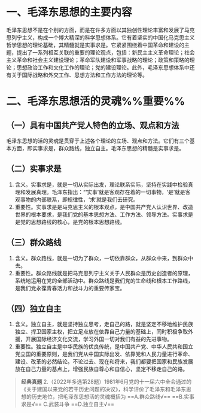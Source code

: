 # 一、毛泽东思想的主要内容
毛泽东思想不是在个别的方面，而是在许多方面以其独创性理论丰富和发展了马克思列宁主义，构成一个博大精深的科学思想体系。它有着坚实的中国化马克思主义哲学思想的理论基础，其精髓就是实事求是。它紧紧围绕着中国革命和建设的主题，提出了一系列相互关联的重要的理论观点，包括：新民主主义革命理论；社会主义革命和社会主义建设理论；革命军队建设和军事战略的理论；政策和策略的理论；思想政治工作和文化工作的理论；党的建设理论。此外，毛泽东思想体系中还有关于国际战略和外交工作、思想方法和工作方法的理论等。
# 二、毛泽东思想活的灵魂%%重要%%
## （一）具有中国共产党人特色的立场、观点和方法
毛泽东思想的活的灵魂是贯穿于上述各个理论的立场、观点和方法。它们有三个基本方面，即实事求是，群众路线，独立自主。毛泽东思想的精髓是实事求是。
## （二）实事求是
1. 含义。实事求是，就是一切从实际出发，理论联系实际，坚持在实践中检验真理和发展真理。毛泽东指出：“‘实事’就是客观存在着的一切事物，‘是’就是客观事物的内部联系，即规律性，‘求’就是我们去研究。
2. 重要性。实事求是是马克思主义的根本观点，是中国共产党人认识世界、改造世界的根本要求，是我们党的基本思想方法、工作方法、领导方法。实事求是是党的思想路线的核心，是党的根本思想路线。
## （三）群众路线
1. 含义。群众路线，就是一切为了群众，一切依靠群众，从群众中来，到群众中去。
2. 重要性。群众路线就是把马克思列宁主义关于人民群众是历史创造者的原理，系统地运用在党的全部活动中。群众路线是我们党的生命线和根本工作路线，是我们党永葆青春活力和战斗力的重要传家宝。
## （四）独立自主
1. 含义。独立自主，就是坚持独立思考，走自己的路，就是坚定不移地维护民族独立、捍卫国家主权，把立足点放在依靠自己力量的基础上，同时积极争取外援，开展国际经济文化交流，学习外国一切对我们有益的先进事物。
2. 重要性。独立自主是中华民族的优良传统，是中国共产党、中华人民共和国立党立国的重要原则，是我们党从中国实际出发、依靠党和人民力量进行革命、建设、改革的必然结论。不论过去、现在和将来，我们都要把国家和民族发展放在自己力量的基点上，增强民族自尊心和自信心，坚定不移走自己的路。

>**经典真题**
2.（2022年多选第28题）1981年6月党的十一届六中全会通过的《关于建国以来党的若干历史问题的决议》，科学评价了毛泽东和毛泽东思想的历史地位，把毛泽东思想活的灵魂概括为
==A.群众路线√==
==B.实事求是√==
C.武装斗争
==D.独立自主√==